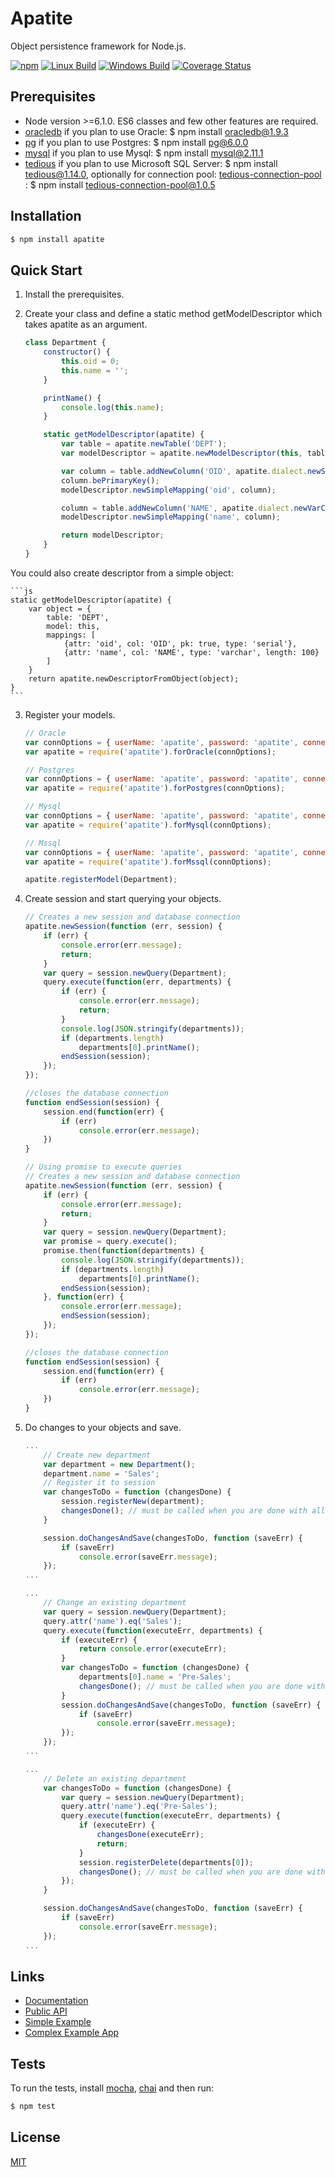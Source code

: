 ﻿# Apatite

Object persistence framework for Node.js.

[![npm](https://img.shields.io/npm/v/apatite.svg)](https://npmjs.org/package/apatite)
[![Linux Build](https://img.shields.io/travis/apatitejs/apatite/master.svg?label=linux)](https://travis-ci.org/apatitejs/apatite)
[![Windows Build](https://img.shields.io/appveyor/ci/apatitejs/apatite/master.svg?label=windows)](https://ci.appveyor.com/project/apatitejs/apatite)
[![Coverage Status](https://coveralls.io/repos/github/apatitejs/apatite/badge.svg?branch=master)](https://coveralls.io/github/apatitejs/apatite?branch=master)

## Prerequisites

  * Node version >=6.1.0. ES6 classes and few other features are required.
  * [oracledb](https://github.com/oracle/node-oracledb) if you plan to use Oracle: $ npm install oracledb@1.9.3
  * [pg](https://github.com/brianc/node-postgres) if you plan to use Postgres: $ npm install pg@6.0.0
  * [mysql](https://github.com/mysqljs/mysql) if you plan to use Mysql: $ npm install mysql@2.11.1
  * [tedious](https://github.com/tediousjs/tedious) if you plan to use Microsoft SQL Server: $ npm install tedious@1.14.0, optionally for connection pool: [tedious-connection-pool](https://github.com/tediousjs/tedious-connection-pool) : $ npm install tedious-connection-pool@1.0.5

## Installation

```bash
$ npm install apatite
```

## Quick Start

1. Install the prerequisites.

2. Create your class and define a static method getModelDescriptor which takes apatite as an argument.

	```js
	class Department {
		constructor() {
			this.oid = 0;
			this.name = '';
		}

		printName() {
			console.log(this.name);
		}

		static getModelDescriptor(apatite) {
			var table = apatite.newTable('DEPT');
			var modelDescriptor = apatite.newModelDescriptor(this, table);

			var column = table.addNewColumn('OID', apatite.dialect.newSerialType());
			column.bePrimaryKey();
			modelDescriptor.newSimpleMapping('oid', column);

			column = table.addNewColumn('NAME', apatite.dialect.newVarCharType(100));
			modelDescriptor.newSimpleMapping('name', column);

			return modelDescriptor;
		}
	}
	```
You could also create descriptor from a simple object:

	```js
	static getModelDescriptor(apatite) {
		var object = {
			table: 'DEPT',
			model: this,
			mappings: [
				{attr: 'oid', col: 'OID', pk: true, type: 'serial'},
				{attr: 'name', col: 'NAME', type: 'varchar', length: 100}
			]
		}
		return apatite.newDescriptorFromObject(object);
	}
	```

3. Register your models.

	```js
	// Oracle
	var connOptions = { userName: 'apatite', password: 'apatite', connectionInfo: 'localhost/apatite' };
	var apatite = require('apatite').forOracle(connOptions);
	```

	```js
	// Postgres
	var connOptions = { userName: 'apatite', password: 'apatite', connectionInfo: 'localhost/apatite' };
	var apatite = require('apatite').forPostgres(connOptions);
	```

	```js
	// Mysql
	var connOptions = { userName: 'apatite', password: 'apatite', connectionInfo: 'localhost/apatite' };
	var apatite = require('apatite').forMysql(connOptions);
	```

	```js
	// Mssql
	var connOptions = { userName: 'apatite', password: 'apatite', connectionInfo: 'localhost/apatite' };
	var apatite = require('apatite').forMssql(connOptions);
	```

	```js
	apatite.registerModel(Department);
	```

4. Create session and start querying your objects.

	```js
	// Creates a new session and database connection
	apatite.newSession(function (err, session) {
		if (err) {
			console.error(err.message);
			return;
		}
		var query = session.newQuery(Department);
		query.execute(function(err, departments) {
			if (err) {
				console.error(err.message);
				return;
			}
			console.log(JSON.stringify(departments));
			if (departments.length)
				departments[0].printName();
			endSession(session);
		});
	});

	//closes the database connection
	function endSession(session) {
		session.end(function(err) {
			if (err)
				console.error(err.message);
		})
	}
	```

	```js
	// Using promise to execute queries
	// Creates a new session and database connection
	apatite.newSession(function (err, session) {
		if (err) {
			console.error(err.message);
			return;
		}
		var query = session.newQuery(Department);
		var promise = query.execute();
		promise.then(function(departments) {
			console.log(JSON.stringify(departments));
			if (departments.length)
				departments[0].printName();
			endSession(session);
		}, function(err) {
			console.error(err.message);
			endSession(session);
		});
	});

	//closes the database connection
	function endSession(session) {
		session.end(function(err) {
			if (err)
				console.error(err.message);
		})
	}
	```

5. Do changes to your objects and save.

	```js
	...
		// Create new department
		var department = new Department();
		department.name = 'Sales';
		// Register it to session
		var changesToDo = function (changesDone) {
			session.registerNew(department);
			changesDone(); // must be called when you are done with all changes
		}

		session.doChangesAndSave(changesToDo, function (saveErr) {
			if (saveErr)
				console.error(saveErr.message);
		});
	...
	```

	```js
	...
		// Change an existing department
		var query = session.newQuery(Department);
		query.attr('name').eq('Sales');
		query.execute(function(executeErr, departments) {
			if (executeErr) {
				return console.error(executeErr);
			}
			var changesToDo = function (changesDone) {
				departments[0].name = 'Pre-Sales';
				changesDone(); // must be called when you are done with all changes
			}
			session.doChangesAndSave(changesToDo, function (saveErr) {
				if (saveErr)
					console.error(saveErr.message);
			});
		});
	...
	```

	```js
	...
		// Delete an existing department
		var changesToDo = function (changesDone) {
			var query = session.newQuery(Department);
			query.attr('name').eq('Pre-Sales');
			query.execute(function(executeErr, departments) {
				if (executeErr) {
					changesDone(executeErr);
					return;
				}
				session.registerDelete(departments[0]);
				changesDone(); // must be called when you are done with all changes
			});
		}

		session.doChangesAndSave(changesToDo, function (saveErr) {
			if (saveErr)
				console.error(saveErr.message);
		});
	...
	```

## Links

  - [Documentation](https://github.com/apatitejs/doc/blob/master/doc.md)
  - [Public API](https://github.com/apatitejs/public-api/blob/master/public-api.md)
  - [Simple Example](https://github.com/apatitejs/apatite-simple-example)
  - [Complex Example App](https://github.com/apatitejs/apatite-example-app)

## Tests

To run the tests, install [mocha](https://github.com/mochajs/mocha), [chai](https://github.com/chaijs/chai) and then run:

```bash
$ npm test
```

## License

  [MIT](LICENSE)